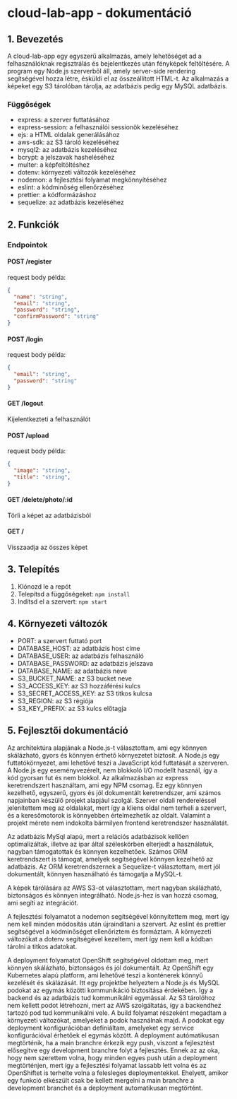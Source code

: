 # cloud-lab-app - dokumentáció

## 1. Bevezetés
A cloud-lab-app egy egyszerű alkalmazás, amely lehetőséget ad a 
felhasználóknak regisztrálás és bejelentkezés után fényképek feltöltésére. A program egy Node.js szerverből áll, amely 
server-side rendering segítségével hozza létre, ésküldi el az összeállított HTML-t. Az alkalmazás a képeket egy S3 
tárolóban tárolja, az adatbázis pedig egy MySQL adatbázis.
### Függőségek
- express: a szerver futtatásához
- express-session: a felhasználói sessionök kezeléséhez
- ejs: a HTML oldalak generálásához
- aws-sdk: az S3 tároló kezeléséhez
- mysql2: az adatbázis kezeléséhez
- bcrypt: a jelszavak hasheléséhez
- multer: a képfeltöltéshez
- dotenv: környezeti változók kezeléséhez
- nodemon: a fejlesztési folyamat megkönnyítéséhez
- eslint: a kódminőség ellenőrzéséhez
- prettier: a kódformázáshoz
- sequelize: az adatbázis kezeléséhez

## 2. Funkciók
### Endpointok
#### POST /register
request body példa:
```json
{
  "name": "string",
  "email": "string",
  "password": "string",
  "confirmPassword": "string"
}
```
#### POST /login
request body példa:
```json
{
  "email": "string",
  "password": "string"
}
```
#### GET /logout
Kijelentkezteti a felhasználót
#### POST /upload
request body példa:
```json
{
  "image": "string",
  "title": "string",
}
```
#### GET /delete/photo/:id
Törli a képet az adatbázisból
#### GET /
Visszaadja az összes képet

## 3. Telepítés
1. Klónozd le a repót
2. Telepítsd a függőségeket: `npm install`
3. Indítsd el a szervert: `npm start`

## 4. Környezeti változók
- PORT: a szervert futtató port
- DATABASE_HOST: az adatbázis host címe
- DATABASE_USER: az adatbázis felhasználó
- DATABASE_PASSWORD: az adatbázis jelszava
- DATABASE_NAME: az adatbázis neve
- S3_BUCKET_NAME: az S3 bucket neve
- S3_ACCESS_KEY: az S3 hozzáférési kulcs
- S3_SECRET_ACCESS_KEY: az S3 titkos kulcsa
- S3_REGION: az S3 régiója
- S3_KEY_PREFIX: az S3 kulcs előtagja

## 5. Fejlesztői dokumentáció
Az architektúra alapjának a Node.js-t választottam, ami egy könnyen skálázható, gyors és könnyen érthető környezetet biztosít.
A Node.js egy futtatókörnyezet, ami lehetővé teszi a JavaScript kód futtatását a szerveren. A Node.js egy eseményvezérelt, nem blokkoló I/O modellt használ, így
a kód gyorsan fut és nem blokkol. Az alkalmazásban az express keretrendszert használtam, ami egy NPM csomag. Ez egy könnyen kezelhető, egyszerű, gyors és jól dokumentált keretrendszer,
ami számos napjainban készülő projekt alapjául szolgál. Szerver oldali rendereléssel jelenítettem meg az oldalakat, mert így a kliens oldal nem terheli a szervert, és a keresőmotorok is könnyebben értelmezhetik az oldalt.
Valamint a projekt mérete nem indokolta bármilyen frontend keretrendszer használatát.

Az adatbázis MySql alapú, mert a relációs adatbázisok kellően optimalizáltak, 
illetve az ipar által széleskörben elterjedt a használatuk, nagyban támogatottak és könnyen kezelhetőek. Számos ORM keretrendszert is támogat, amelyek segítségével könnyen kezelhető az adatbázis.
Az ORM keretrendszernek a Sequelize-t választottam, mert jól dokumentált, könnyen használható és támogatja a MySQL-t.

A képek tárólására az AWS S3-ot választottam, mert nagyban skálázható, biztonságos és könnyen integrálható. Node.js-hez is van hozzá csomag, ami segíti az integrációt.

A fejlesztési folyamatot a nodemon segítségével könnyítettem meg, mert így nem kell minden módosítás után újraindítani a szervert.
Az eslint és prettier segítségével a kódminőséget ellenőriztem és formáztam. A környezeti változókat a dotenv segítségével kezeltem, mert így nem kell a kódban tárolni a titkos adatokat.

A deployment folyamatot OpenShift segítségével oldottam meg, mert könnyen skálázható, biztonságos és jól dokumentált. 
Az OpenShift egy Kubernetes alapú platform, ami lehetővé teszi a konténerek könnyű kezelését és skálázását. Itt egy projektbe helyeztem a Node.js és MySQL podokat az egymás közötti kommunikáció biztosítása érdekében.
Így a backend és az adatbázis tud kommunikálni egymással. Az S3 tárolóhoz nem kellett podot létrehozni, mert az AWS szolgáltatás, így a backendhez tartozó pod tud kommunikálni vele.
A build folyamat részeként megadtam a környezeti változókat, amelyeket a podok használnak majd. A podokat egy deployment konfigurációban definiáltam, amelyeket egy service konfigurációval érhetőek el egymás között.
A deployment autómatikusan megtörténik, ha a main branchre érkezik egy push, viszont a fejlesztést elősegítve egy development branchre folyt a fejlesztés. 
Ennek az az oka, hogy nem szerettem volna, hogy minden egyes push után a deployment megtörténjen, mert így a fejlesztési folyamat lassabb lett volna és az OpenShiftet is terhelte volna a felesleges deploymentekkel.
Ehelyett, amikor egy funkció elkészült csak be kellett mergelni a main branchre a development branchet és a deployment automatikusan megtörtént.